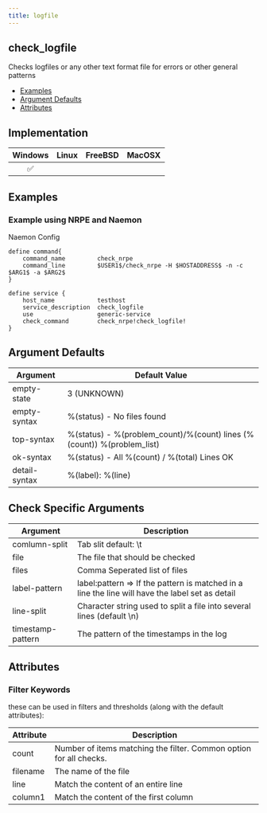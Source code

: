```yaml
---
title: logfile
---
```


## check_logfile

Checks logfiles or any other text format file for errors or other general patterns

- [Examples](#examples)
- [Argument Defaults](#argument-defaults)
- [Attributes](#attributes)

## Implementation

| Windows            | Linux | FreeBSD | MacOSX |
|:------------------:|:-----:|:-------:|:------:|
| :white_check_mark: |       |         |        |

## Examples

### Example using NRPE and Naemon

Naemon Config

    define command{
        command_name         check_nrpe
        command_line         $USER1$/check_nrpe -H $HOSTADDRESS$ -n -c $ARG1$ -a $ARG2$
    }

    define service {
        host_name            testhost
        service_description  check_logfile
        use                  generic-service
        check_command        check_nrpe!check_logfile!
    }

## Argument Defaults

| Argument      | Default Value                                                          |
| ------------- | ---------------------------------------------------------------------- |
| empty-state   | 3 (UNKNOWN)                                                            |
| empty-syntax  | %(status) - No files found                                             |
| top-syntax    | %(status) - %(problem_count)/%(count) lines (%(count)) %(problem_list) |
| ok-syntax     | %(status) - All %(count) / %(total) Lines OK                           |
| detail-syntax | %(label): %(line)                                                      |

## Check Specific Arguments

| Argument          | Description                                                                                     |
| ----------------- | ----------------------------------------------------------------------------------------------- |
| comlumn-split     | Tab slit default: \t                                                                            |
| file              | The file that should be checked                                                                 |
| files             | Comma Seperated list of files                                                                   |
| label-pattern     | label:pattern => If the pattern is matched in a line the line will have the label set as detail |
| line-split        | Character string used to split a file into several lines (default \n)                           |
| timestamp-pattern | The pattern of the timestamps in the log                                                        |

## Attributes

### Filter Keywords

these can be used in filters and thresholds (along with the default attributes):

| Attribute | Description                                                        |
| --------- | ------------------------------------------------------------------ |
| count     | Number of items matching the filter. Common option for all checks. |
| filename  | The name of the file                                               |
| line      | Match the content of an entire line                                |
| column1   | Match the content of the first column                              |
